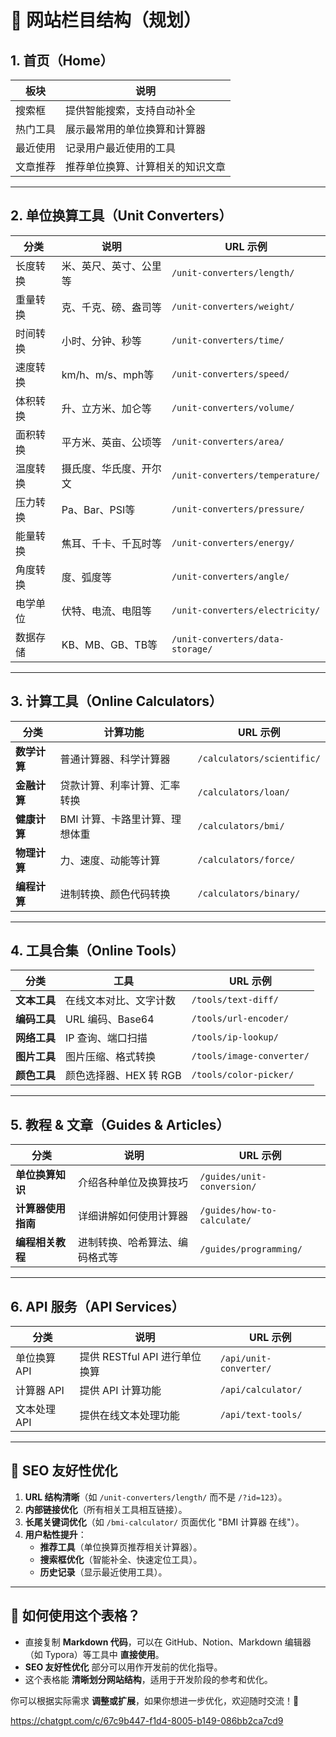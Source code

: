

# **📌 网站栏目结构（规划）**

## 1. 首页（Home）
| 板块        | 说明 |
|------------|------|
| 搜索框     | 提供智能搜索，支持自动补全 |
| 热门工具   | 展示最常用的单位换算和计算器 |
| 最近使用   | 记录用户最近使用的工具 |
| 文章推荐   | 推荐单位换算、计算相关的知识文章 |

---

## 2. 单位换算工具（Unit Converters）
| 分类       | 说明 | URL 示例 |
|------------|------|-----------|
| 长度转换   | 米、英尺、英寸、公里等 | `/unit-converters/length/` |
| 重量转换   | 克、千克、磅、盎司等 | `/unit-converters/weight/` |
| 时间转换   | 小时、分钟、秒等 | `/unit-converters/time/` |
| 速度转换   | km/h、m/s、mph等 | `/unit-converters/speed/` |
| 体积转换   | 升、立方米、加仑等 | `/unit-converters/volume/` |
| 面积转换   | 平方米、英亩、公顷等 | `/unit-converters/area/` |
| 温度转换   | 摄氏度、华氏度、开尔文 | `/unit-converters/temperature/` |
| 压力转换   | Pa、Bar、PSI等 | `/unit-converters/pressure/` |
| 能量转换   | 焦耳、千卡、千瓦时等 | `/unit-converters/energy/` |
| 角度转换   | 度、弧度等 | `/unit-converters/angle/` |
| 电学单位   | 伏特、电流、电阻等 | `/unit-converters/electricity/` |
| 数据存储   | KB、MB、GB、TB等 | `/unit-converters/data-storage/` |

---

## 3. 计算工具（Online Calculators）
| 分类            | 计算功能 | URL 示例 |
|----------------|---------|----------|
| **数学计算**   | 普通计算器、科学计算器 | `/calculators/scientific/` |
| **金融计算**   | 贷款计算、利率计算、汇率转换 | `/calculators/loan/` |
| **健康计算**   | BMI 计算、卡路里计算、理想体重 | `/calculators/bmi/` |
| **物理计算**   | 力、速度、动能等计算 | `/calculators/force/` |
| **编程计算**   | 进制转换、颜色代码转换 | `/calculators/binary/` |

---

## 4. 工具合集（Online Tools）
| 分类       | 工具 | URL 示例 |
|------------|------|----------|
| **文本工具** | 在线文本对比、文字计数 | `/tools/text-diff/` |
| **编码工具** | URL 编码、Base64 | `/tools/url-encoder/` |
| **网络工具** | IP 查询、端口扫描 | `/tools/ip-lookup/` |
| **图片工具** | 图片压缩、格式转换 | `/tools/image-converter/` |
| **颜色工具** | 颜色选择器、HEX 转 RGB | `/tools/color-picker/` |

---

## 5. 教程 & 文章（Guides & Articles）
| 分类           | 说明 | URL 示例 |
|--------------|------|----------|
| **单位换算知识** | 介绍各种单位及换算技巧 | `/guides/unit-conversion/` |
| **计算器使用指南** | 详细讲解如何使用计算器 | `/guides/how-to-calculate/` |
| **编程相关教程** | 进制转换、哈希算法、编码格式等 | `/guides/programming/` |

---

## 6. API 服务（API Services）
| 分类         | 说明 | URL 示例 |
|------------|------|----------|
| 单位换算 API | 提供 RESTful API 进行单位换算 | `/api/unit-converter/` |
| 计算器 API  | 提供 API 计算功能 | `/api/calculator/` |
| 文本处理 API | 提供在线文本处理功能 | `/api/text-tools/` |

---

## **📌 SEO 友好性优化**
1. **URL 结构清晰**（如 `/unit-converters/length/` 而不是 `/?id=123`）。
2. **内部链接优化**（所有相关工具相互链接）。
3. **长尾关键词优化**（如 `/bmi-calculator/` 页面优化 "BMI 计算器 在线"）。
4. **用户粘性提升**：
   - **推荐工具**（单位换算页推荐相关计算器）。
   - **搜索框优化**（智能补全、快速定位工具）。
   - **历史记录**（显示最近使用工具）。

---

## **📌 如何使用这个表格？**

- 直接复制 **Markdown 代码**，可以在 GitHub、Notion、Markdown 编辑器（如 Typora）等工具中 **直接使用**。
- **SEO 友好性优化** 部分可以用作开发前的优化指导。
- 这个表格能 **清晰划分网站结构**，适用于开发阶段的参考和优化。

你可以根据实际需求 **调整或扩展**，如果你想进一步优化，欢迎随时交流！🚀

https://chatgpt.com/c/67c9b447-f1d4-8005-b149-086bb2ca7cd9
